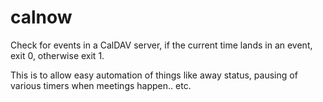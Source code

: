 calnow
======

Check for events in a CalDAV server, if the current time lands in an event, exit 0, otherwise exit 1.

This is to allow easy automation of things like away status, pausing of various timers when meetings happen.. etc.